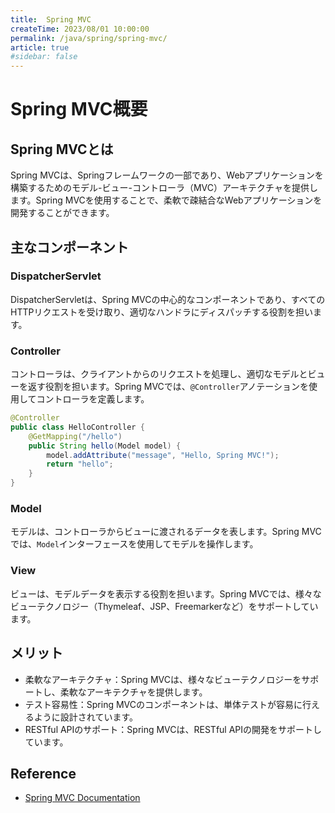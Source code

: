 ```yaml
---
title:  Spring MVC
createTime: 2023/08/01 10:00:00
permalink: /java/spring/spring-mvc/
article: true
#sidebar: false
---
```


# Spring MVC概要

## Spring MVCとは

Spring MVCは、Springフレームワークの一部であり、Webアプリケーションを構築するためのモデル-ビュー-コントローラ（MVC）アーキテクチャを提供します。Spring MVCを使用することで、柔軟で疎結合なWebアプリケーションを開発することができます。

## 主なコンポーネント

### DispatcherServlet

DispatcherServletは、Spring MVCの中心的なコンポーネントであり、すべてのHTTPリクエストを受け取り、適切なハンドラにディスパッチする役割を担います。

### Controller

コントローラは、クライアントからのリクエストを処理し、適切なモデルとビューを返す役割を担います。Spring MVCでは、`@Controller`アノテーションを使用してコントローラを定義します。

```java
@Controller
public class HelloController {
    @GetMapping("/hello")
    public String hello(Model model) {
        model.addAttribute("message", "Hello, Spring MVC!");
        return "hello";
    }
}
```

### Model

モデルは、コントローラからビューに渡されるデータを表します。Spring MVCでは、`Model`インターフェースを使用してモデルを操作します。

### View

ビューは、モデルデータを表示する役割を担います。Spring MVCでは、様々なビューテクノロジー（Thymeleaf、JSP、Freemarkerなど）をサポートしています。

## メリット

- 柔軟なアーキテクチャ：Spring MVCは、様々なビューテクノロジーをサポートし、柔軟なアーキテクチャを提供します。
- テスト容易性：Spring MVCのコンポーネントは、単体テストが容易に行えるように設計されています。
- RESTful APIのサポート：Spring MVCは、RESTful APIの開発をサポートしています。

## Reference

- [Spring MVC Documentation](https://docs.spring.io/spring-framework/docs/current/reference/html/web.html)